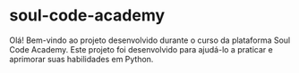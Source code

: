 # soul-code-academy
 Olá! Bem-vindo ao projeto desenvolvido durante o curso da plataforma Soul Code Academy. Este projeto foi desenvolvido para ajudá-lo a praticar e aprimorar suas habilidades em Python.
